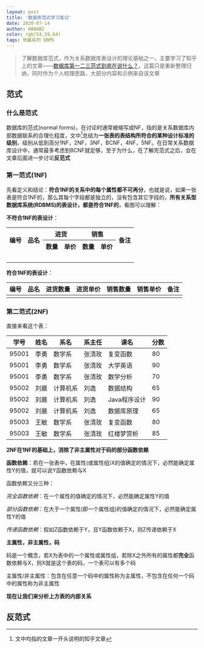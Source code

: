 ```yaml
---
layout: post
title: '数据库范式学习笔记'
date: 2020-07-14
author: HANABI
color: rgb(54,59,64)
tags: 地基系列 DBMS
---
```


> 了解数据库范式，作为关系数据库表设计的理论基础之一，主要学习了知乎上的文章——[数据库第一二三范式到底在说什么？](https://zhuanlan.zhihu.com/p/20028672)，这篇只是重新整理归纳，同时作为个人梳理思路，大部分内容和示例来自该文章

## 范式

### 什么是范式

数据库的范式(normal forms)，在讨论时通常被缩写成NF，指的是关系数据库内部数据联系的合理化程度，文中[^1]总结为**一张表的表结构所符合的某种设计标准的级别**，级别从低到高分1NF，2NF，3NF，BCNF，4NF，5NF。在日常关系数据库设计中，通常最多考虑到BCNF就足够，至于为什么，在了解完范式之后，会在文章后面进一步讨论**反范式**

### 第一范式(1NF)

先看定义和结论：**符合1NF的关系中的每个属性都不可再分**，也就是说，如果一张表是符合1NF的，那么其每个字段都是独立的，没有包含其它字段的，**所有关系型数据库系统(RDBMS)的表设计，都是符合1NF的**，看图可以理解：

**不符合1NF的表设计**：

<table>
    <tr>
        <th rowspan="2">编号</th>
        <th rowspan="2">品名</th>
        <th colspan="2">进货</th>
        <th colspan="2">销售</th>
        <th rowspan="2">备注</th>
    </tr>
    <tr>
        <th>数量</th>
        <th>单价</th>
        <th>数量</th>
        <th>单价</th>
    </tr>
    <tr>
        <td>&nbsp;</td>
        <td></td>
        <td></td>
        <td></td>
        <td></td>
        <td></td>
        <td></td>
    </tr>
</table>

**符合1NF的表设计**：

| 编号 | 品名 | 进货数量 | 进货单价 | 销售数量 | 销售单价 | 备注 |
| ---- | ---- | -------- | -------- | -------- | -------- | ---- |
|      |      |          |          |          |          |      |

### 第二范式(2NF)

直接来看这个表：

| 学号  | 姓名 | 系名     | 系主任 | 课名         | 分数 |
| ----- | ---- | -------- | ------ | ------------ | ---- |
| 95001 | 李勇 | 数学系   | 张清玫 | 复变函数     | 80   |
| 95001 | 李勇 | 数学系   | 张清玫 | 大学英语     | 90   |
| 95001 | 李勇 | 数学系   | 张清玫 | 数学分析     | 70   |
| 95002 | 刘晨 | 计算机系 | 刘逸   | 数据结构     | 65   |
| 95002 | 刘晨 | 计算机系 | 刘逸   | Java程序设计 | 90   |
| 95002 | 刘晨 | 计算机系 | 刘逸   | 数据库原理   | 65   |
| 95003 | 王敏 | 数学系   | 张清玫 | 复变函数     | 80   |
| 95003 | 王敏 | 数学系   | 张清玫 | 红楼梦赏析   | 85   |

**2NF在1NF的基础上，消除了非主属性对于码的部分函数依赖**



**函数依赖**：若在一张表中，在属性(或属性组)X的值确定的情况下，必然能确定属性Y的值，就可以说Y函数依赖与X

函数依赖又分三种：

*完全函数依赖*：在一个属性的值确定的情况下，必然能确定属性Y的值

*部分函数依赖*：在大于一个属性(即一个属性组)的值确定的情况下，必然能确定属性Y的值

*传递函数依赖*：假如Z函数依赖于Y，且Y函数依赖于X，则Z传递依赖于X



**主属性，非主属性，码**

码是一个概念，若X为表中的一个属性或属性组，若除X之外所有的属性都**完全**函数依赖与X，则X就是这个表的码，一个表可以有多个码

主属性/非主属性：包含在任意一个码中的属性称为主属性，不包含在任何一个码中的属性称为非主属性



**现在让我们来分析上方表的内部关系**





## 反范式





[^1]:文中均指的文章一开头说明的知乎文章